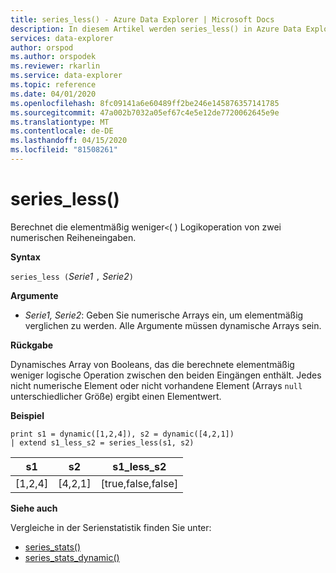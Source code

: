 ```yaml
---
title: series_less() - Azure Data Explorer | Microsoft Docs
description: In diesem Artikel werden series_less() in Azure Data Explorer beschrieben.
services: data-explorer
author: orspod
ms.author: orspodek
ms.reviewer: rkarlin
ms.service: data-explorer
ms.topic: reference
ms.date: 04/01/2020
ms.openlocfilehash: 8fc09141a6e60489ff2be246e145876357141785
ms.sourcegitcommit: 47a002b7032a05ef67c4e5e12de7720062645e9e
ms.translationtype: MT
ms.contentlocale: de-DE
ms.lasthandoff: 04/15/2020
ms.locfileid: "81508261"
---
```

# <a name="series_less"></a>series_less()

Berechnet die elementmäßig weniger`<`( ) Logikoperation von zwei numerischen Reiheneingaben.

**Syntax**

`series_less (`*Serie1* `,` *Serie2*`)`

**Argumente**

* *Serie1, Serie2*: Geben Sie numerische Arrays ein, um elementmäßig verglichen zu werden. Alle Argumente müssen dynamische Arrays sein. 

**Rückgabe**

Dynamisches Array von Booleans, das die berechnete elementmäßig weniger logische Operation zwischen den beiden Eingängen enthält. Jedes nicht numerische Element oder nicht vorhandene Element (Arrays `null` unterschiedlicher Größe) ergibt einen Elementwert.

**Beispiel**

```kusto
print s1 = dynamic([1,2,4]), s2 = dynamic([4,2,1])
| extend s1_less_s2 = series_less(s1, s2)
```

|s1|s2|s1_less_s2|
|---|---|---|
|[1,2,4]|[4,2,1]|[true,false,false]|

**Siehe auch**

Vergleiche in der Serienstatistik finden Sie unter:
* [series_stats()](series-statsfunction.md)
* [series_stats_dynamic()](series-stats-dynamicfunction.md)